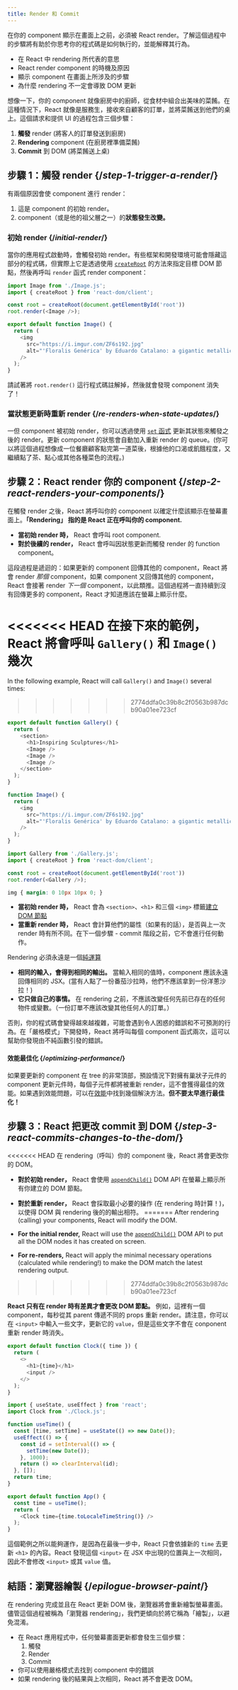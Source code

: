 ```yaml
---
title: Render 和 Commit
---
```


<Intro>

在你的 component 顯示在畫面上之前，必須被 React render。了解這個過程中的步驟將有助於你思考你的程式碼是如何執行的，並能解釋其行為。

</Intro>

<YouWillLearn>

* 在 React 中 rendering 所代表的意思
* React render component 的時機及原因
* 顯示 component 在畫面上所涉及的步驟
* 為什麼 rendering 不一定會導致 DOM 更新

</YouWillLearn>

想像一下，你的 component 就像廚房中的廚師，從食材中組合出美味的菜餚。在這種情況下，React 就像是服務生，接收來自顧客的訂單，並將菜餚送到他們的桌上。這個請求和提供 UI 的過程包含三個步驟：

1. **觸發** render (將客人的訂單發送到廚房)
2. **Rendering** component (在廚房裡準備菜餚)
3. **Commit** 到 DOM (將菜餚送上桌)

<IllustrationBlock sequential>
  <Illustration caption="Trigger" alt="React as a server in a restaurant, fetching orders from the users and delivering them to the Component Kitchen." src="/images/docs/illustrations/i_render-and-commit1.png" />
  <Illustration caption="Render" alt="The Card Chef gives React a fresh Card component." src="/images/docs/illustrations/i_render-and-commit2.png" />
  <Illustration caption="Commit" alt="React delivers the Card to the user at their table." src="/images/docs/illustrations/i_render-and-commit3.png" />
</IllustrationBlock>

## 步驟 1：觸發 render {/*step-1-trigger-a-render*/}

有兩個原因會使 component 進行 render：

1. 這是 component 的初始 render。
2. component（或是他的祖父層之一）的**狀態發生改變。**

### 初始 render {/*initial-render*/}

當你的應用程式啟動時，會觸發初始 render。有些框架和開發環境可能會隱藏這部分的程式碼，但實際上它是透過使用 [`createRoot`](/reference/react-dom/client/createRoot) 的方法來指定目標 DOM 節點，然後再呼叫 `render` 函式 render component：

<Sandpack>

```js src/index.js active
import Image from './Image.js';
import { createRoot } from 'react-dom/client';

const root = createRoot(document.getElementById('root'))
root.render(<Image />);
```

```js src/Image.js
export default function Image() {
  return (
    <img
      src="https://i.imgur.com/ZF6s192.jpg"
      alt="'Floralis Genérica' by Eduardo Catalano: a gigantic metallic flower sculpture with reflective petals"
    />
  );
}
```

</Sandpack>

請試著將 `root.render()` 這行程式碼註解掉，然後就會發現 component 消失了！

### 當狀態更新時重新 render {/*re-renders-when-state-updates*/}

一但 component 被初始 render，你可以透過使用 [`set` 函式](/reference/react/useState#setstate) 更新其狀態來觸發之後的 render。更新 component 的狀態會自動加入重新 render 的 queue。(你可以將這個過程想像成一位餐廳顧客點完第一道菜後，根據他的口渴或飢餓程度，又繼續點了茶、點心或其他各種菜色的流程。)

<IllustrationBlock sequential>
  <Illustration caption="State update..." alt="React as a server in a restaurant, serving a Card UI to the user, represented as a patron with a cursor for their head. The patron expresses they want a pink card, not a black one!" src="/images/docs/illustrations/i_rerender1.png" />
  <Illustration caption="...triggers..." alt="React returns to the Component Kitchen and tells the Card Chef they need a pink Card." src="/images/docs/illustrations/i_rerender2.png" />
  <Illustration caption="...render!" alt="The Card Chef gives React the pink Card." src="/images/docs/illustrations/i_rerender3.png" />
</IllustrationBlock>

## 步驟 2：React render 你的 component {/*step-2-react-renders-your-components*/}

在觸發 render 之後，React 將呼叫你的 component 以確定什麼該顯示在螢幕畫面上。**「Rendering」 指的是 React 正在呼叫你的 component.**

* **當初始 render 時，** React 會呼叫 root component.
* **對於後續的 render，** React 會呼叫因狀態更新而觸發 render 的 function component。

這段過程是遞迴的：如果更新的 component 回傳其他的 component，React 將會 render _那個_ component，如果 component 又回傳其他的 component，React 會接著 render _下一個_ component，以此類推。這個過程將一直持續到沒有回傳更多的 component，React 才知道應該在螢幕上顯示什麼。

<<<<<<< HEAD
在接下來的範例，React 將會呼叫 `Gallery()` 和 `Image()` 幾次
=======
In the following example, React will call `Gallery()` and `Image()` several times:
>>>>>>> 2774ddfa0c39b8c2f0563b987dcb90a01ee723cf

<Sandpack>

```js src/Gallery.js active
export default function Gallery() {
  return (
    <section>
      <h1>Inspiring Sculptures</h1>
      <Image />
      <Image />
      <Image />
    </section>
  );
}

function Image() {
  return (
    <img
      src="https://i.imgur.com/ZF6s192.jpg"
      alt="'Floralis Genérica' by Eduardo Catalano: a gigantic metallic flower sculpture with reflective petals"
    />
  );
}
```

```js src/index.js
import Gallery from './Gallery.js';
import { createRoot } from 'react-dom/client';

const root = createRoot(document.getElementById('root'))
root.render(<Gallery />);
```

```css
img { margin: 0 10px 10px 0; }
```

</Sandpack>

* **當初始 render 時，** React 會為 `<section>`、`<h1>` 和三個 `<img>` 標籤[建立 DOM 節點](https://developer.mozilla.org/docs/Web/API/Document/createElement)
* **當重新 render 時，** React 會計算他們的屬性（如果有的話），是否與上一次 render 時有所不同。在下一個步驟 - commit 階段之前，它不會進行任何動作。

<Pitfall>

Rendering 必須永遠是一個[純運算](/learn/keeping-components-pure)

* **相同的輸入，會得到相同的輸出。** 當輸入相同的值時，component 應該永遠回傳相同的 JSX。(當有人點了一份番茄沙拉時，他們不應該拿到一份洋蔥沙拉！)
* **它只做自己的事情。** 在 rendering 之前，不應該改變任何先前已存在的任何物件或變數。（一份訂單不應該改變其他任何人的訂單。）

否則，你的程式碼會變得越來越複雜，可能會遇到令人困惑的錯誤和不可預測的行為。在「嚴格模式」下開發時，React 將呼叫每個 component 函式兩次，這可以幫助你發現由不純函數引發的錯誤。

</Pitfall>

<DeepDive>

#### 效能最佳化 {/*optimizing-performance*/}

如果要更新的 component 在 tree 的非常頂部，預設情況下對擁有巢狀子元件的 component 更新元件時，每個子元件都將被重新 render，這不會獲得最佳的效能。如果遇到效能問題，可以在[效能](https://reactjs.org/docs/optimizing-performance.html)中找到幾個解決方法。**但不要太早進行最佳化！**

</DeepDive>

## 步驟 3：React 把更改 commit 到 DOM {/*step-3-react-commits-changes-to-the-dom*/}

<<<<<<< HEAD
在 rendering（呼叫）你的 component 後，React 將會更改你的 DOM。

* **對於初始 render，** React 會使用 [`appendChild()`](https://developer.mozilla.org/docs/Web/API/Node/appendChild) DOM API 在螢幕上顯示所有你建立的 DOM 節點。
* **對於重新 render，** React 會採取最小必要的操作 (在 rendering 時計算！)，以使得 DOM 與 rendering 後的的輸出相符。
=======
After rendering (calling) your components, React will modify the DOM.

* **For the initial render,** React will use the [`appendChild()`](https://developer.mozilla.org/docs/Web/API/Node/appendChild) DOM API to put all the DOM nodes it has created on screen.
* **For re-renders,** React will apply the minimal necessary operations (calculated while rendering!) to make the DOM match the latest rendering output.
>>>>>>> 2774ddfa0c39b8c2f0563b987dcb90a01ee723cf

**React 只有在 render 時有差異才會更改 DOM 節點。** 例如，這裡有一個 component，每秒從其 parent 傳遞不同的 props 重新 render。請注意，你可以在 `<input>` 中輸入一些文字，更新它的 `value`，但是這些文字不會在 conponent 重新 render 時消失。

<Sandpack>

```js src/Clock.js active
export default function Clock({ time }) {
  return (
    <>
      <h1>{time}</h1>
      <input />
    </>
  );
}
```

```js src/App.js hidden
import { useState, useEffect } from 'react';
import Clock from './Clock.js';

function useTime() {
  const [time, setTime] = useState(() => new Date());
  useEffect(() => {
    const id = setInterval(() => {
      setTime(new Date());
    }, 1000);
    return () => clearInterval(id);
  }, []);
  return time;
}

export default function App() {
  const time = useTime();
  return (
    <Clock time={time.toLocaleTimeString()} />
  );
}
```

</Sandpack>

這個範例之所以能夠運作，是因為在最後一步中，React 只會依據新的 `time` 去更新 `<h1>` 的內容。React 發現這個 `<input>` 在 JSX 中出現的位置與上一次相同，因此不會修改 `<input>` 或其 `value` 值。
## 結語：瀏覽器繪製 {/*epilogue-browser-paint*/}

在 rendering 完成並且在 React 更新 DOM 後，瀏覽器將會重新繪製螢幕畫面。儘管這個過程被稱為「瀏覽器 rendering」，我們更傾向於將它稱為「繪製」，以避免混淆。

<Illustration alt="A browser painting 'still life with card element'." src="/images/docs/illustrations/i_browser-paint.png" />

<Recap>

* 在 React 應用程式中，任何螢幕畫面更新都會發生三個步驟：
  1. 觸發
  2. Render
  3. Commit
* 你可以使用嚴格模式去找到 component 中的錯誤
* 如果 rendering 後的結果與上次相同，React 將不會更改 DOM。

</Recap>


